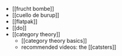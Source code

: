 - [[frucht bombe]]
- [[cuello de burup]]
- [[flatpak]]
- [[do]]
- [[category theory]]
	- [[category theory basics]]
	- recommended videos: the [[catsters]]